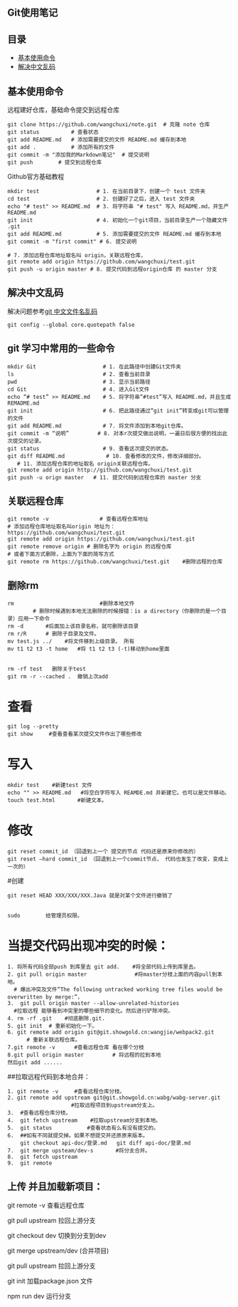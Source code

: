 Git使用笔记
---

## 目录

- [基本使用命令](#基本使用命令)
- [解决中文乱码](#解决中文乱码)


## 基本使用命令

远程建好仓库，基础命令提交到远程仓库

```shell
git clone https://github.com/wangchuxi/note.git  # 克隆 note 仓库
git status          # 查看状态
git add README.md   # 添加需要提交的文件 README.md 缓存到本地
git add .           # 添加所有的文件
git commit -m "添加我的Markdown笔记"  # 提交说明
git push        # 提交到远程仓库
```

Github官方基础教程

```shell
mkdir test                  # 1. 在当前目录下，创建一个 test 文件夹
cd test                     # 2. 创建好了之后，进入 test 文件夹
echo "# test" >> README.md  # 3. 将字符串 "# test" 写入 README.md，并生产 README.md
git init                    # 4. 初始化一个git项目，当前目录生产一个隐藏文件 .git
git add README.md           # 5. 添加需要提交的文件 README.md 缓存到本地
git commit -m "first commit" # 6. 提交说明

# 7. 添加远程仓库地址取名叫 origin，关联远程仓库，
git remote add origin https://github.com/wangchuxi/test.git  
git push -u origin master # 8. 提交代码到远程origin仓库 的 master 分支
```


## 解决中文乱码

解决问题参考[git 中文文件名乱码](http://blog.csdn.net/zhanlanmg/article/details/49862779)

```
git config --global core.quotepath false
```

## git 学习中常用的一些命令

```shell
mkdir Git                     # 1. 在此路径中创建Git文件夹
ls                            # 2. 查看当前目录
pwd                           # 3. 显示当前路径
cd Git                        # 4. 进入Git文件
echo “# test” >> README.md    # 5. 将字符串“#test”写入 README.md，并且生成REMADME.md
git init                      # 6. 把此路径通过“git init”转变成git可以管理的文件
git add README.md             # 7. 将文件添加到本地git仓库。
git commit -m “说明”         # 8. 对本r次提交做出说明，一遍日后很方便的找出此次提交的记录。
git status                    # 9. 查看这次提交的状态。
git diff README.md             # 10. 查看修改的文件，修改详细部分。
   # 11. 添加远程仓库的地址取名 origin关联远程仓库。
git remote add origin http://github.com/wangchuxi/test.git
git push -u orign master   # 11. 提交代码到远程仓库的 master 分支

```

## 关联远程仓库

``` shell
git remote -v                # 查看远程仓库地址
# 添加远程仓库地址取名叫origin 地址为：https://github.com/wangchuxi/test.git
git remote add origin https://github.com/wangchuxi/test.git
git remote remove origin # 删除名字为 origin 的远程仓库
# 或者下面方式删除，上面为下面的简写方式
git remote rm https://github.com/wangchuxi/test.git    #删除远程的仓库
```


## 删除rm

``` shell
rm                           #删除本地文件
        # 删除时候遇到本地无法删除的时候报错：is a directory（你删除的是一个目录）应用一下命令 
rm -d       #后面加上该目录名称，就可删除该目录
rm r/R      # 删除子目录及文件。
mv test.js ../    #将文件移到上级目录。 所有
mv t1 t2 t3 -t home   #将 t1 t2 t3 (-t)移动到home里面


rm -rf test   删除关于test 
git rm -r --cached .  撤销上次add      
```

# 查看
``` shell
git log --pretty         
git show     #查看查看某次提交文件作出了哪些修改

```

# 写入
```shell
mkdir test    #新建test 文件
echo "" >> README.md   #将空白字符写入 REAMDE.md 并新建它。也可以是文件移动。
touch test.html       #新建文本。
```
# 修改
```shell
git reset commit_id （回退到上一个 提交的节点 代码还是原来你修改的） 
git reset –hard commit_id （回退到上一个commit节点， 代码也发生了改变，变成上一次的）
```
#创建
```shell- reset HEAD 如果后面什么都不跟的话 就是上一次add 里面的全部撤销了 
git reset HEAD XXX/XXX/XXX.Java 就是对某个文件进行撤销了


```

```
sudo        给管理员权限。
```

# 当提交代码出现冲突的时候：
```shell
1. 将所有代码全部push 到库里去 git add.    #将全部代码上传到库里去。
2. git pull origin master               #将master分枝上面的内容pull到本地。
  # 爆出冲突及文件“The following untracked working tree files would be overwritten by merge:”，
3.  git pull origin master --allow-unrelated-histories 
  #拉取远程 能够看到冲突里的哪些细节的变化。然后进行铲除冲突。
4. rm -rf .git    #彻底删除.git.
5. git init  # 重新初始化一下。
6. git remote add origin git@git.showgold.cn:wangjie/webpack2.git 
      # 重新关联远程仓库。
7.git remote -v      #查看远程仓库 看在哪个分枝    
8.git pull origin master         # 将远程的拉到本地
然后git add ......
```

##拉取远程代码到本地合并：
```shell
1. git remote -v     #查看远程仓库分枝。
2. git remote add upstream git@git.showgold.cn:wabg/wabg-server.git
                    #拉取远程项目到upstream分支上。
3.  #查看远程仓库分枝。
4.  git fetch upstream    #拉取upstream分支到本地。
5.  git status           #查看状态有么有没有提交的。
6.  ##如有不同就提交掉。如果不想提交并还原原来版本。
    git checkout api-doc/登录.md   git diff api-doc/登录.md
7.  git merge upsteam/dev-s       #将分支合并。
8.  git fetch upstream
9.  git remote
```


## 上传 并且加载新项目：

git remote -v 查看远程仓库    

git pull upstream   拉回上游分支    

git checkout dev  切换到分支到dev   

git merge upstream/dev   (合并项目)  

git pull upstream 拉回上游分支   

git init       加载package.json 文件   

npm run dev    运行分支
